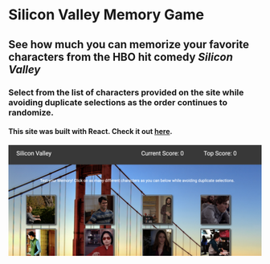 # Silicon Valley Memory Game

## See how much you can memorize your favorite characters from the HBO hit comedy *Silicon Valley*

### Select from the list of characters provided on the site while avoiding duplicate selections as the order continues to randomize.

#### This site was built with React. Check it out [here](https://github.com/jrotte/SiliconMemory).

![screenshot](public/screenshot.png)